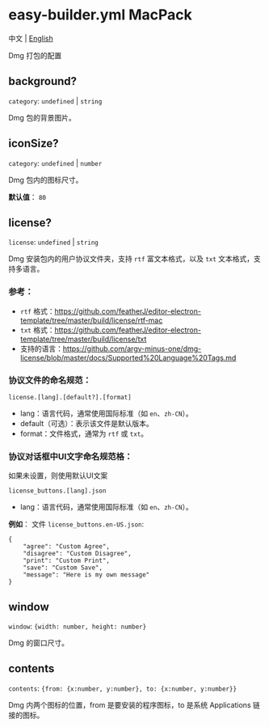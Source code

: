 # easy-builder.yml MacPack
中文 | [English](../../en/mac/pack.md)

Dmg 打包的配置

## background?
`category`: `undefined` | `string`

Dmg 包的背景图片。

## iconSize?
`category`: `undefined` | `number`

Dmg 包内的图标尺寸。

**默认值**：
`80`

## license?
`license`: `undefined` | `string`

Dmg 安装包内的用户协议文件夹，支持 `rtf` 富文本格式，以及 `txt` 文本格式，支持多语言。

### 参考：
* `rtf` 格式：https://github.com/featherJ/editor-electron-template/tree/master/build/license/rtf-mac
* `txt` 格式：https://github.com/featherJ/editor-electron-template/tree/master/build/license/txt
* 支持的语言：https://github.com/argv-minus-one/dmg-license/blob/master/docs/Supported%20Language%20Tags.md

### 协议文件的命名规范：
`license.[lang].[default?].[format]`
* lang：语言代码，通常使用国际标准（如 `en`、`zh-CN`）。
* default（可选）：表示该文件是默认版本。
* format：文件格式，通常为 `rtf` 或 `txt`。

### 协议对话框中UI文字命名规范格：
如果未设置，则使用默认UI文案

`license_buttons.[lang].json`
* lang：语言代码，通常使用国际标准（如 `en`、`zh-CN`）。

**例如**：
文件 `license_buttons.en-US.json`:
```
{
    "agree": "Custom Agree",
    "disagree": "Custom Disagree",
    "print": "Custom Print",
    "save": "Custom Save",
    "message": "Here is my own message"
}
```

## window
`window`: `{width: number, height: number}`

Dmg 的窗口尺寸。

## contents
`contents`: `{from: {x:number, y:number}, to: {x:number, y:number}}`

Dmg 内两个图标的位置，from 是要安装的程序图标，to 是系统 Applications 链接的图标。